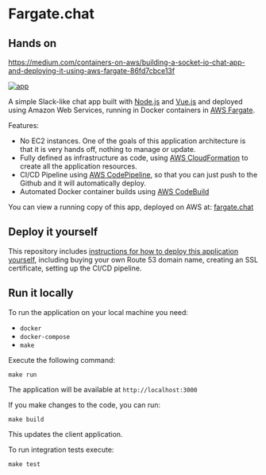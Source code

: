 # Fargate.chat
## Hands on
https://medium.com/containers-on-aws/building-a-socket-io-chat-app-and-deploying-it-using-aws-fargate-86fd7cbce13f

[![app](./docs/images/running-app.png)](https://fargate.chat)

A simple Slack-like chat app built with [Node.js](https://nodejs.org/en/) and [Vue.js](https://vuejs.org/) and deployed using Amazon Web Services, running in Docker containers in [AWS Fargate](https://aws.amazon.com/fargate/).

Features:

- No EC2 instances. One of the goals of this application architecture is that it is very hands off, nothing to manage or update.
- Fully defined as infrastructure as code, using [AWS CloudFormation](https://aws.amazon.com/cloudformation/) to create all the application resources.
- CI/CD Pipeline using [AWS CodePipeline](https://aws.amazon.com/codepipeline/), so that you can just push to the Github and it will automatically deploy.
- Automated Docker container builds using [AWS CodeBuild](https://aws.amazon.com/codebuild/)

You can view a running copy of this app, deployed on AWS at: [fargate.chat](https://fargate.chat)

## Deploy it yourself

This repository includes [instructions for how to deploy this application yourself](./docs/deploy.md), including buying your own Route 53 domain name, creating an SSL certificate, setting up the CI/CD pipeline.

## Run it locally

To run the application on your local machine you need:

- `docker`
- `docker-compose`
- `make`

Execute the following command:

```
make run
```

The application will be available at `http://localhost:3000`

If you make changes to the code, you can run:

```
make build
```

This updates the client application.

To run integration tests execute:

```
make test
```
